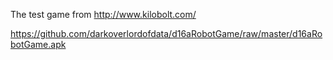 The test game from http://www.kilobolt.com/


https://github.com/darkoverlordofdata/d16aRobotGame/raw/master/d16aRobotGame.apk